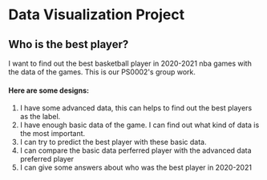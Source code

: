 # Data Visualization Project
## Who is the best player?

I want to find out the best basketball player in 2020-2021 nba games with the data of the games. 
This is our PS0002's group work. 

#### Here are some designs:

1. I have some advanced data, this can helps to find out the best players as the label.
2. I have enough basic data of the game. I can find out what kind of data is the most important.
3. I can try to predict the best player with these basic data.
4. I can compare the basic data perferred player with the advanced data preferred player
5. I can give some answers about who was the best player in 2020-2021


